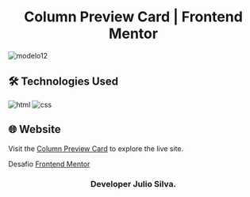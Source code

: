 # <h1 align="center">Column Preview Card | Frontend Mentor</h1>

![modelo12](https://github.com/JuCanavans/columns/assets/103950621/911065c3-6adc-41d7-afb9-6a1074dede9d)


## 🛠 Technologies Used
![html](https://github.com/JuCanavans/carta_de_aniversario/assets/103950621/26d205cf-94be-4681-bb60-0a2f686f62b1)
![css](https://github.com/JuCanavans/carta_de_aniversario/assets/103950621/b265c9fd-bbde-4f4d-a09d-574e184aca00)

## 🌐 Website
Visit the [Column Preview Card](https://nft-card-rose.vercel.app/) to explore the live site.

Desafio [Frontend Mentor](https://www.frontendmentor.io/profile/JuCanavans)

### <p align="center">Developer Julio Silva.</p>
